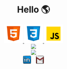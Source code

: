 <h1 align="center">
  Hello 🌎 
</h1>

<!--Languages-->

<div align="center">
<a href = "https://developer.mozilla.org/pt-BR/docs/Web/HTML" > <img src = "images/languages/html.png" width =60px alt =  "HTML" /> </a>
<a href = "https://developer.mozilla.org/pt-BR/docs/Web/CSS/Reference"> <img src = "images/languages/css.png" width = 60px alt = "CSS" /> </a>
<a href = "https://developer.mozilla.org/pt-BR/docs/Learn/JavaScript"> <img src = "images/languages/js.png" alt ="JavaScript" width = 60px /> </a>
</div>

<!--Languages-->

<!--Github stats-->

<div align = "center">
<a href = "https://github.com/AdynanAraujo"> <img width = 400px src = "https://github-readme-stats.vercel.app/api?username=adynanaraujo&theme=graywhite&show_icons=true"/>
</div> </a>

<!--Github stats-->

<!--Most Used Languages-->

<div align = center>
<a href = "https://github.com/AdynanAraujo"> <img width = 400px src = "https://github-readme-stats.vercel.app/api/top-langs/?username=adynanaraujo&layout=compact"/> </a>
</div>

<!--Most Used Languages-->

<!--Contact me -->

<div align="center">
  <a href="https://linkedin.com/in/adynan-araújo-2a3213231"><img src="images/connect/in.png" width = 25px/></a>&nbsp;&nbsp;&nbsp;
  <a href="mailto:adynan268@gmail.com"><img src="images/connect/gmail.png" alt="email" width = 25px/></a>
</div>

<!--Contact me -->

